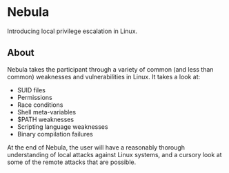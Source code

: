 Nebula
===
Introducing local privilege escalation in Linux.

About
---
Nebula takes the participant through a variety of common (and less than common) weaknesses and vulnerabilities in Linux. It takes a look at:

* SUID files
* Permissions
* Race conditions
* Shell meta-variables
* $PATH weaknesses
* Scripting language weaknesses
* Binary compilation failures

At the end of Nebula, the user will have a reasonably thorough understanding of local attacks against Linux systems, and a cursory look at some of the remote attacks that are possible.

[Nebula]: http://exploit-exercises.com/nebula
